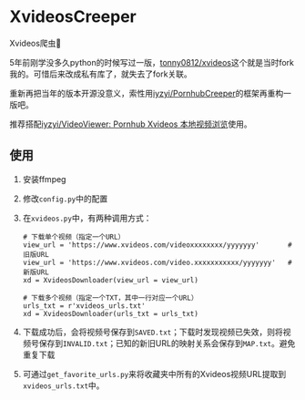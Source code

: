 # XvideosCreeper

Xvideos爬虫🥰

5年前刚学没多久python的时候写过一版，[tonny0812/xvideos](https://github.com/tonny0812/xvideos)这个就是当时fork我的。可惜后来改成私有库了，就失去了fork关联。

重新再把当年的版本开源没意义，索性用[iyzyi/PornhubCreeper](https://github.com/iyzyi/PornhubCreeper)的框架再重构一版吧。

推荐搭配[iyzyi/VideoViewer: Pornhub Xvideos 本地视频浏览](https://github.com/iyzyi/VideoViewer)使用。

## 使用

1. 安装ffmpeg

2. 修改`config.py`中的配置

3. 在`xvideos.py`中，有两种调用方式：

   ```
   # 下载单个视频（指定一个URL）
   view_url = 'https://www.xvideos.com/videoxxxxxxxx/yyyyyyy'		# 旧版URL
   view_url = 'https://www.xvideos.com/video.xxxxxxxxxxx/yyyyyyy'	# 新版URL
   xd = XvideosDownloader(view_url = view_url)
   
   # 下载多个视频（指定一个TXT，其中一行对应一个URL）
   urls_txt = r'xvideos_urls.txt'
   xd = XvideosDownloader(urls_txt = urls_txt)
   ```

4. 下载成功后，会将视频号保存到`SAVED.txt`；下载时发现视频已失效，则将视频号保存到`INVALID.txt`；已知的新旧URL的映射关系会保存到`MAP.txt`。避免重复下载
5. 可通过`get_favorite_urls.py`来将收藏夹中所有的Xvideos视频URL提取到`xvideos_urls.txt`中。

